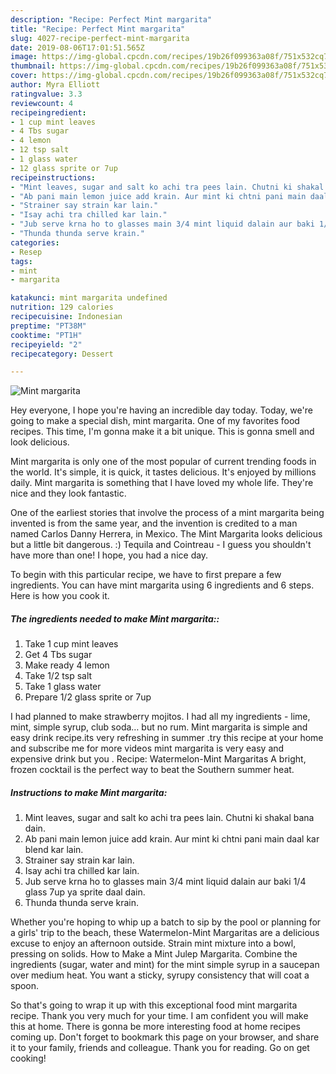 ```yaml
---
description: "Recipe: Perfect Mint margarita"
title: "Recipe: Perfect Mint margarita"
slug: 4027-recipe-perfect-mint-margarita
date: 2019-08-06T17:01:51.565Z
image: https://img-global.cpcdn.com/recipes/19b26f099363a08f/751x532cq70/mint-margarita-recipe-main-photo.jpg
thumbnail: https://img-global.cpcdn.com/recipes/19b26f099363a08f/751x532cq70/mint-margarita-recipe-main-photo.jpg
cover: https://img-global.cpcdn.com/recipes/19b26f099363a08f/751x532cq70/mint-margarita-recipe-main-photo.jpg
author: Myra Elliott
ratingvalue: 3.3
reviewcount: 4
recipeingredient:
- 1 cup mint leaves
- 4 Tbs sugar
- 4 lemon
- 12 tsp salt
- 1 glass water
- 12 glass sprite or 7up
recipeinstructions:
- "Mint leaves, sugar and salt ko achi tra pees lain. Chutni ki shakal bana dain."
- "Ab pani main lemon juice add krain. Aur mint ki chtni pani main daal kar blend kar lain."
- "Strainer say strain kar lain."
- "Isay achi tra chilled kar lain."
- "Jub serve krna ho to glasses main 3/4 mint liquid dalain aur baki 1/4 glass 7up ya sprite daal dain."
- "Thunda thunda serve krain."
categories:
- Resep
tags:
- mint
- margarita

katakunci: mint margarita undefined
nutrition: 129 calories
recipecuisine: Indonesian
preptime: "PT38M"
cooktime: "PT1H"
recipeyield: "2"
recipecategory: Dessert

---
```



![Mint margarita](https://img-global.cpcdn.com/recipes/19b26f099363a08f/751x532cq70/mint-margarita-recipe-main-photo.jpg)

Hey everyone, I hope you're having an incredible day today. Today, we're going to make a special dish, mint margarita. One of my favorites food recipes. This time, I'm gonna make it a bit unique. This is gonna smell and look delicious.

Mint margarita is only one of the most popular of current trending foods in the world. It's simple, it is quick, it tastes delicious. It's enjoyed by millions daily. Mint margarita is something that I have loved my whole life. They're nice and they look fantastic.

One of the earliest stories that involve the process of a mint margarita being invented is from the same year, and the invention is credited to a man named Carlos Danny Herrera, in Mexico. The Mint Margarita looks delicious but a little bit dangerous. :) Tequila and Cointreau - I guess you shouldn&#39;t have more than one! I hope, you had a nice day.


To begin with this particular recipe, we have to first prepare a few ingredients. You can have mint margarita using 6 ingredients and 6 steps. Here is how you cook it.

##### The ingredients needed to make Mint margarita::

1. Take 1 cup mint leaves
1. Get 4 Tbs sugar
1. Make ready 4 lemon
1. Take 1/2 tsp salt
1. Take 1 glass water
1. Prepare 1/2 glass sprite or 7up


I had planned to make strawberry mojitos. I had all my ingredients - lime, mint, simple syrup, club soda… but no rum. Mint margarita is simple and easy drink recipe.its very refreshing in summer .try this recipe at your home and subscribe me for more videos mint margarita is very easy and expensive drink but you . Recipe: Watermelon-Mint Margaritas A bright, frozen cocktail is the perfect way to beat the Southern summer heat. 

##### Instructions to make Mint margarita:

1. Mint leaves, sugar and salt ko achi tra pees lain. Chutni ki shakal bana dain.
1. Ab pani main lemon juice add krain. Aur mint ki chtni pani main daal kar blend kar lain.
1. Strainer say strain kar lain.
1. Isay achi tra chilled kar lain.
1. Jub serve krna ho to glasses main 3/4 mint liquid dalain aur baki 1/4 glass 7up ya sprite daal dain.
1. Thunda thunda serve krain.


Whether you&#39;re hoping to whip up a batch to sip by the pool or planning for a girls&#39; trip to the beach, these Watermelon-Mint Margaritas are a delicious excuse to enjoy an afternoon outside. Strain mint mixture into a bowl, pressing on solids. How to Make a Mint Julep Margarita. Combine the ingredients (sugar, water and mint) for the mint simple syrup in a saucepan over medium heat. You want a sticky, syrupy consistency that will coat a spoon. 

So that's going to wrap it up with this exceptional food mint margarita recipe. Thank you very much for your time. I am confident you will make this at home. There is gonna be more interesting food at home recipes coming up. Don't forget to bookmark this page on your browser, and share it to your family, friends and colleague. Thank you for reading. Go on get cooking!
